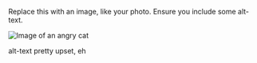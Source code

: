 Replace this with an image, like your photo. Ensure you include some alt-text.

![Image of an angry cat](https://i.pinimg.com/originals/fd/06/9a/fd069a34697f3e614c30b9176771af61.jpg)

alt-text pretty upset, eh
